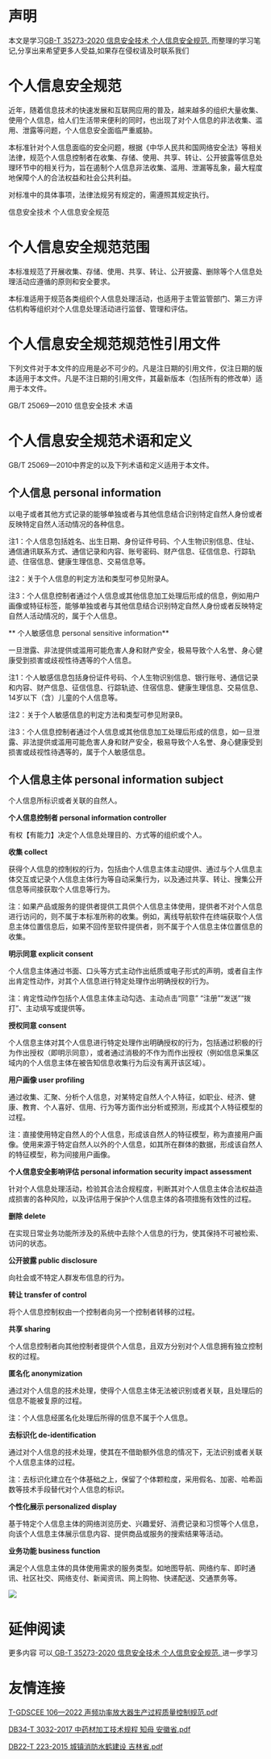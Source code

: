 # 声明 
本文是学习[GB-T 35273-2020 信息安全技术 个人信息安全规范. ](https://siduwenku.com/view/19?f=new_2023)而整理的学习笔记,分享出来希望更多人受益,如果存在侵权请及时联系我们
# 个人信息安全规范  
  
近年，随着信息技术的快速发展和互联网应用的普及，越来越多的组织大量收集、使用个人信息，给人们生活带来便利的同时，也出现了对个人信息的非法收集、滥用、泄露等问题，个人信息安全面临严重威胁。  
  
本标准针对个人信息面临的安全问题，根据《中华人民共和国网络安全法》等相关法律，规范个人信息控制者在收集、存储、使用、共享、转让、公开披露等信息处理环节中的相关行为，旨在遏制个人信息非法收集、滥用、泄漏等乱象，最大程度地保障个人的合法权益和社会公共利益。  
  
对标准中的具体事项，法律法规另有规定的，需遵照其规定执行。  
  
信息安全技术 个人信息安全规范  
  
# 个人信息安全规范范围  
  
本标准规范了开展收集、存储、使用、共享、转让、公开披露、删除等个人信息处理活动应遵循的原则和安全要求。  
  
本标准适用于规范各类组织个人信息处理活动，也适用于主管监管部门、第三方评估机构等组织对个人信息处理活动进行监督、管理和评估。  
  
# 个人信息安全规范规范性引用文件  
  
下列文件对于本文件的应用是必不可少的。凡是注日期的引用文件，仅注日期的版本适用于本文件。凡是不注日期的引用文件，其最新版本（包括所有的修改单）适用于本文件。  
  
GB/T 25069—2010 信息安全技术 术语  
  
# 个人信息安全规范术语和定义  
  
GB/T 25069—2010中界定的以及下列术语和定义适用于本文件。  
  
## 个人信息 personal information  
  
以电子或者其他方式记录的能够单独或者与其他信息结合识别特定自然人身份或者反映特定自然人活动情况的各种信息。  
  
注1：个人信息包括姓名、出生日期、身份证件号码、个人生物识别信息、住址、通信通讯联系方式、通信记录和内容、账号密码、财产信息、征信信息、行踪轨迹、住宿信息、健康生理信息、交易信息等。  
  
注2：关于个人信息的判定方法和类型可参见附录A。  
  
注3：个人信息控制者通过个人信息或其他信息加工处理后形成的信息，例如用户画像或特征标签，能够单独或者与其他信息结合识别特定自然人身份或者反映特定自然人活动情况的，属于个人信息。  
  
** 个人敏感信息 personal sensitive information**   
  
一旦泄露、非法提供或滥用可能危害人身和财产安全，极易导致个人名誉、身心健康受到损害或歧视性待遇等的个人信息。  
  
注1：个人敏感信息包括身份证件号码、个人生物识别信息、银行账号、通信记录和内容、财产信息、征信信息、行踪轨迹、住宿信息、健康生理信息、交易信息、14岁以下（含）儿童的个人信息等。  
  
注2：关于个人敏感信息的判定方法和类型可参见附录B。  
  
注3：个人信息控制者通过个人信息或其他信息加工处理后形成的信息，如一旦泄露、非法提供或滥用可能危害人身和财产安全，极易导致个人名誉、身心健康受到损害或歧视性待遇等的，属于个人敏感信息。  
  
## 个人信息主体 personal information subject  
  
个人信息所标识或者关联的自然人。  
  
**个人信息控制者 personal information controller**   
  
有权【有能力】决定个人信息处理目的、方式等的组织或个人。  
  
**收集 collect**   
  
获得个人信息的控制权的行为，包括由个人信息主体主动提供、通过与个人信息主体交互或记录个人信息主体行为等自动采集行为，以及通过共享、转让、搜集公开信息等间接获取个人信息等行为。  
  
注：如果产品或服务的提供者提供工具供个人信息主体使用，提供者不对个人信息进行访问的，则不属于本标准所称的收集。例如，离线导航软件在终端获取个人信息主体位置信息后，如果不回传至软件提供者，则不属于个人信息主体位置信息的收集。  
  
**明示同意 explicit consent**   
  
个人信息主体通过书面、口头等方式主动作出纸质或电子形式的声明，或者自主作出肯定性动作，对其个人信息进行特定处理作出明确授权的行为。  
  
注：肯定性动作包括个人信息主体主动勾选、主动点击“同意” “注册”“发送”“拨打”、主动填写或提供等。  
  
**授权同意 consent**   
  
个人信息主体对其个人信息进行特定处理作出明确授权的行为，包括通过积极的行为作出授权（即明示同意），或者通过消极的不作为而作出授权（例如信息采集区域内的个人信息主体在被告知信息收集行为后没有离开该区域）。  
  
**用户画像 user profiling**   
  
通过收集、汇聚、分析个人信息，对某特定自然人个人特征，如职业、经济、健康、教育、个人喜好、信用、行为等方面作出分析或预测，形成其个人特征模型的过程。  
  
注：直接使用特定自然人的个人信息，形成该自然人的特征模型，称为直接用户画像。使用来源于特定自然人以外的个人信息，如其所在群体的数据，形成该自然人的特征模型，称为间接用户画像。  
  
**个人信息安全影响评估 personal information security impact assessment**   
  
针对个人信息处理活动，检验其合法合规程度，判断其对个人信息主体合法权益造成损害的各种风险，以及评估用于保护个人信息主体的各项措施有效性的过程。  
  
**删除 delete**   
  
在实现日常业务功能所涉及的系统中去除个人信息的行为，使其保持不可被检索、访问的状态。  
  
**公开披露 public disclosure**   
  
向社会或不特定人群发布信息的行为。  
  
**转让 transfer of control**   
  
将个人信息控制权由一个控制者向另一个控制者转移的过程。  
  
**共享 sharing**   
  
个人信息控制者向其他控制者提供个人信息，且双方分别对个人信息拥有独立控制权的过程。  
  
**匿名化 anonymization**   
  
通过对个人信息的技术处理，使得个人信息主体无法被识别或者关联，且处理后的信息不能被复原的过程。  
  
注：个人信息经匿名化处理后所得的信息不属于个人信息。  
  
**去标识化 de-identification**   
  
通过对个人信息的技术处理，使其在不借助额外信息的情况下，无法识别或者关联个人信息主体的过程。  
  
注：去标识化建立在个体基础之上，保留了个体颗粒度，采用假名、加密、哈希函数等技术手段替代对个人信息的标识。  
  
**个性化展示 personalized display**   
  
基于特定个人信息主体的网络浏览历史、兴趣爱好、消费记录和习惯等个人信息，向该个人信息主体展示信息内容、提供商品或服务的搜索结果等活动。  
  
**业务功能 business function**   
  
满足个人信息主体的具体使用需求的服务类型。如地图导航、网络约车、即时通讯、社区社交、网络支付、新闻资讯、网上购物、快递配送、交通票务等。  
  

![](http://public.host.github5.com/media/fengmian.png)
# 延伸阅读 
 更多内容 可以[ GB-T 35273-2020 信息安全技术 个人信息安全规范. ](https://siduwenku.com/view/19?f=2023)进一步学习

# 友情连接
[T-GDSCEE 106—2022 声频功率放大器生产过程质量控制规范.pdf](http://github5.com/view/67844?f=new)

[DB34-T 3032-2017 中药材加工技术规程 知母 安徽省.pdf](http://github5.com/view/36361?f=new)

[DB22-T 223-2015 城镇消防水鹤建设 吉林省.pdf](http://github5.com/view/46463?f=new)
